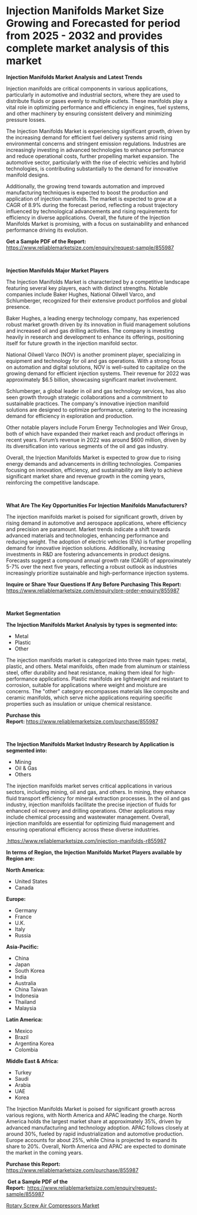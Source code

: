 <p><h1>Injection Manifolds Market Size Growing and Forecasted for period from 2025 - 2032 and provides complete market analysis of this market</h1></p><p><strong>Injection Manifolds Market Analysis and Latest Trends</strong></p>
<p><p>Injection manifolds are critical components in various applications, particularly in automotive and industrial sectors, where they are used to distribute fluids or gases evenly to multiple outlets. These manifolds play a vital role in optimizing performance and efficiency in engines, fuel systems, and other machinery by ensuring consistent delivery and minimizing pressure losses.</p><p>The Injection Manifolds Market is experiencing significant growth, driven by the increasing demand for efficient fuel delivery systems amid rising environmental concerns and stringent emission regulations. Industries are increasingly investing in advanced technologies to enhance performance and reduce operational costs, further propelling market expansion. The automotive sector, particularly with the rise of electric vehicles and hybrid technologies, is contributing substantially to the demand for innovative manifold designs.</p><p>Additionally, the growing trend towards automation and improved manufacturing techniques is expected to boost the production and application of injection manifolds. The market is expected to grow at a CAGR of 8.9% during the forecast period, reflecting a robust trajectory influenced by technological advancements and rising requirements for efficiency in diverse applications. Overall, the future of the Injection Manifolds Market is promising, with a focus on sustainability and enhanced performance driving its evolution.</p></p>
<p><strong>Get a Sample PDF of the Report:&nbsp;</strong> <a href="https://www.reliablemarketsize.com/enquiry/request-sample/855987?utm_campaign=3460&utm_medium=2&utm_source=Github&utm_content=ia&utm_term=10042025&utm_id=injection-manifolds">https://www.reliablemarketsize.com/enquiry/request-sample/855987</a></p>
<p>&nbsp;</p>
<p><strong>Injection Manifolds Major Market Players</strong></p>
<p><p>The Injection Manifolds Market is characterized by a competitive landscape featuring several key players, each with distinct strengths. Notable companies include Baker Hughes, National Oilwell Varco, and Schlumberger, recognized for their extensive product portfolios and global presence. </p><p>Baker Hughes, a leading energy technology company, has experienced robust market growth driven by its innovation in fluid management solutions and increased oil and gas drilling activities. The company is investing heavily in research and development to enhance its offerings, positioning itself for future growth in the injection manifold sector.</p><p>National Oilwell Varco (NOV) is another prominent player, specializing in equipment and technology for oil and gas operations. With a strong focus on automation and digital solutions, NOV is well-suited to capitalize on the growing demand for efficient injection systems. Their revenue for 2022 was approximately $6.5 billion, showcasing significant market involvement.</p><p>Schlumberger, a global leader in oil and gas technology services, has also seen growth through strategic collaborations and a commitment to sustainable practices. The company's innovative injection manifold solutions are designed to optimize performance, catering to the increasing demand for efficiency in exploration and production.</p><p>Other notable players include Forum Energy Technologies and Weir Group, both of which have expanded their market reach and product offerings in recent years. Forum’s revenue in 2022 was around $600 million, driven by its diversification into various segments of the oil and gas industry.</p><p>Overall, the Injection Manifolds Market is expected to grow due to rising energy demands and advancements in drilling technologies. Companies focusing on innovation, efficiency, and sustainability are likely to achieve significant market share and revenue growth in the coming years, reinforcing the competitive landscape.</p></p>
<p>&nbsp;</p>
<p><strong>What Are The Key Opportunities For Injection Manifolds Manufacturers?</strong></p>
<p><p>The injection manifolds market is poised for significant growth, driven by rising demand in automotive and aerospace applications, where efficiency and precision are paramount. Market trends indicate a shift towards advanced materials and technologies, enhancing performance and reducing weight. The adoption of electric vehicles (EVs) is further propelling demand for innovative injection solutions. Additionally, increasing investments in R&D are fostering advancements in product designs. Forecasts suggest a compound annual growth rate (CAGR) of approximately 5-7% over the next five years, reflecting a robust outlook as industries increasingly prioritize sustainable and high-performance injection systems.</p></p>
<p><strong>Inquire or Share Your Questions If Any Before Purchasing This Report:</strong> <a href="https://www.reliablemarketsize.com/enquiry/pre-order-enquiry/855987?utm_campaign=3460&utm_medium=2&utm_source=Github&utm_content=ia&utm_term=10042025&utm_id=injection-manifolds">https://www.reliablemarketsize.com/enquiry/pre-order-enquiry/855987</a></p>
<p>&nbsp;</p>
<p><strong>Market Segmentation</strong></p>
<p><strong>The Injection Manifolds Market Analysis by types is segmented into:</strong></p>
<p><ul><li>Metal</li><li>Plastic</li><li>Other</li></ul></p>
<p><p>The injection manifolds market is categorized into three main types: metal, plastic, and others. Metal manifolds, often made from aluminum or stainless steel, offer durability and heat resistance, making them ideal for high-performance applications. Plastic manifolds are lightweight and resistant to corrosion, suitable for applications where weight and moisture are concerns. The "other" category encompasses materials like composite and ceramic manifolds, which serve niche applications requiring specific properties such as insulation or unique chemical resistance.</p></p>
<p><strong>Purchase this Report:&nbsp;</strong><a href="https://www.reliablemarketsize.com/purchase/855987?utm_campaign=3460&utm_medium=2&utm_source=Github&utm_content=ia&utm_term=10042025&utm_id=injection-manifolds">https://www.reliablemarketsize.com/purchase/855987</a></p>
<p>&nbsp;</p>
<p><strong>The Injection Manifolds Market Industry Research by Application is segmented into:</strong></p>
<p><ul><li>Mining</li><li>Oil & Gas</li><li>Others</li></ul></p>
<p><p>The injection manifolds market serves critical applications in various sectors, including mining, oil and gas, and others. In mining, they enhance fluid transport efficiency for mineral extraction processes. In the oil and gas industry, injection manifolds facilitate the precise injection of fluids for enhanced oil recovery and drilling operations. Other applications may include chemical processing and wastewater management. Overall, injection manifolds are essential for optimizing fluid management and ensuring operational efficiency across these diverse industries.</p></p>
<p><a href="https://www.reliablemarketsize.com/injection-manifolds-r855987?utm_campaign=3460&utm_medium=2&utm_source=Github&utm_content=ia&utm_term=10042025&utm_id=injection-manifolds">&nbsp;https://www.reliablemarketsize.com/injection-manifolds-r855987</a></p>
<p><strong>In terms of Region, the Injection Manifolds Market Players available by Region are:</strong></p>
<p>
    <p> <strong> North America: </strong>
        <ul>
            <li>United States</li>
            <li>Canada</li>
        </ul>
        </p> 
    <p> <strong> Europe: </strong>
        <ul>
            <li>Germany</li>
            <li>France</li>
            <li>U.K.</li>
            <li>Italy</li>
            <li>Russia</li>
        </ul>
        </p> 
    <p> <strong> Asia-Pacific: </strong>
        <ul>
            <li>China</li>
            <li>Japan</li>
            <li>South Korea</li>
            <li>India</li>
            <li>Australia</li>
            <li>China Taiwan</li>
            <li>Indonesia</li>
            <li>Thailand</li>
            <li>Malaysia</li>
        </ul>
        </p> 
    <p> <strong> Latin America: </strong>
        <ul>
            <li>Mexico</li>
            <li>Brazil</li>
            <li>Argentina Korea</li>
            <li>Colombia</li>
        </ul>
        </p> 
    <p> <strong> Middle East & Africa: </strong>
        <ul>
            <li>Turkey</li>
            <li>Saudi</li>
            <li>Arabia</li>
            <li>UAE</li>
            <li>Korea</li>
        </ul>
    </p>
    </p>
<p><p>The Injection Manifolds Market is poised for significant growth across various regions, with North America and APAC leading the charge. North America holds the largest market share at approximately 35%, driven by advanced manufacturing and technology adoption. APAC follows closely at around 30%, fueled by rapid industrialization and automotive production. Europe accounts for about 25%, while China is projected to expand its share to 20%. Overall, North America and APAC are expected to dominate the market in the coming years.</p></p>
<p><strong>Purchase this Report: </strong><a href="https://www.reliablemarketsize.com/purchase/855987?utm_campaign=3460&utm_medium=2&utm_source=Github&utm_content=ia&utm_term=10042025&utm_id=injection-manifolds">https://www.reliablemarketsize.com/purchase/855987</a></p>
<p>&nbsp;<strong>Get a Sample PDF of the Report:&nbsp;&nbsp;</strong><a href="https://www.reliablemarketsize.com/enquiry/request-sample/855987?utm_campaign=3460&utm_medium=2&utm_source=Github&utm_content=ia&utm_term=10042025&utm_id=injection-manifolds">https://www.reliablemarketsize.com/enquiry/request-sample/855987</a></p>
<p><strong></strong></p>
<p><p><a href="https://github.com/semiensamuel72378/Market-Research-Report-List-1/blob/main/rotary-screw-air-compressors-market.md?utm_campaign=3460&utm_medium=2&utm_source=Github&utm_content=ia&utm_term=10042025&utm_id=injection-manifolds">Rotary Screw Air Compressors Market</a></p></p>